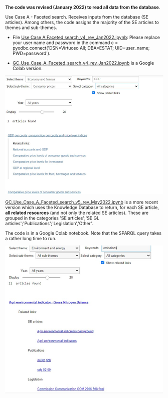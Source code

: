 **The code was revised (January 2022) to read all data from the database**.

Use Case A - Faceted search. Receives inputs from the database (SE articles). Among others, the code assigns the majority of the SE articles to themes and sub-themes.
* File [Use Case A Faceted search_v4_rev_Jan2022.ipynb](https://github.com/eurostat/NLP4Stat/blob/testing/Use%20case%20A/Use%20Case%20A%20Faceted%20search/Use%20Case%20A%20Faceted%20search_v4_rev_Jan2022.ipynb): Please replace your user name and password in the command c = pyodbc.connect('DSN=Virtuoso All; DBA=ESTAT; UID=user_name; PWD=password'). 

* [GC_Use_Case_A_Faceted_search_v4_rev_Jan2022.ipynb](GC_Use_Case_A_Faceted_search_v4_rev_Jan2022.ipynb) is a Google Colab version.

<img src="https://github.com/eurostat/NLP4Stat/blob/testing/Use%20case%20A/Use%20Case%20A%20Faceted%20search/Figs/FS_screenshot.jpg" width="600">

[GC_Use_Case_A_Faceted_search_v5_rev_May2022.ipynb](https://github.com/eurostat/NLP4Stat/blob/testing/Use%20case%20A/Use%20Case%20A%20Faceted%20search/GC_Use_Case_A_Faceted_search_v5_rev_May2022.ipynb) is a more recent version which uses the Knowledge Database to return, for each SE article, **all related resources** (and not only the related SE articles). These are grouped in the categories 'SE articles';'SE GL articles';'Publications';'Legislation','Other'.

The code is in a Google Colab notebook. Note that the SPARQL query takes a rather long time to run.

<img src="https://github.com/eurostat/NLP4Stat/blob/testing/Use%20case%20A/Use%20Case%20A%20Faceted%20search/Figs/FS_screenshot4.jpg" width="600">

